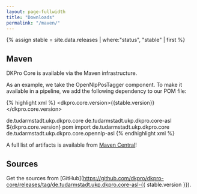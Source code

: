 ```yaml
---
layout: page-fullwidth
title: "Downloads"
permalink: "/maven/"
---
```


{% assign stable = site.data.releases | where:"status", "stable" | first %}

## Maven

DKPro Core is available via the Maven infrastructure.

As an example, we take the OpenNlpPosTagger component. To make it available in a
pipeline, we add the following dependency to our POM file:

{% highlight xml %}
<properties>
  <dkpro.core.version>{{stable.version}}</dkpro.core.version>
</properties>

<dependencyManagement>
  <dependencies>
    <dependency>
      <groupId>de.tudarmstadt.ukp.dkpro.core</groupId>
      <artifactId>de.tudarmstadt.ukp.dkpro.core-asl</artifactId>
      <version>${dkpro.core.version}</version>
      <type>pom</type>
      <scope>import</scope>
    </dependency>
  </dependencies>
</dependencyManagement>

<dependencies>
  <dependency>
    <groupId>de.tudarmstadt.ukp.dkpro.core</groupId>
    <artifactId>de.tudarmstadt.ukp.dkpro.core.opennlp-asl</artifactId>
  </dependency>
</dependencies>
{% endhighlight xml %}

A full list of artifacts is available from [Maven Central][1]! 

## Sources

Get the sources from [GitHub](https://github.com/dkpro/dkpro-core/releases/tag/de.tudarmstadt.ukp.dkpro.core-asl-{{ stable.version }}).

[1]: http://search.maven.org/#search%7Cga%7C1%7Cg%3A%22de.tudarmstadt.ukp.dkpro.core%22%20AND%20v%3A%22{{stable.version}}%22

